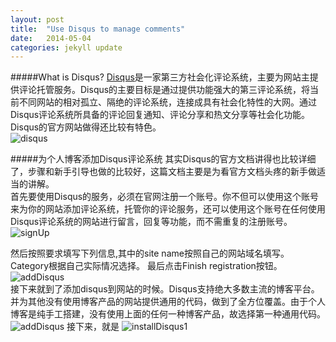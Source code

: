 ```yaml
---
layout: post
title:  "Use Disqus to manage comments"
date:   2014-05-04
categories: jekyll update
---
```

#####What is Disqus?
[Disqus](http://disqus.com/)是一家第三方社会化评论系统，主要为网站主提供评论托管服务。Disqus的主要目标是通过提供功能强大的第三评论系统，将当前不同网站的相对孤立、隔绝的评论系统，连接成具有社会化特性的大网。通过Disqus评论系统所具备的评论回复通知、评论分享和热文分享等社会化功能。   
Disqus的官方网站做得还比较有特色。    
![disqus](http://geekbing.com/img/disqus.png)

#####为个人博客添加Disqus评论系统
其实Disqus的官方文档讲得也比较详细了，步骤和新手引导也做的比较好，这篇文档主要是为看官方文档头疼的新手做适当的讲解。   
首先要使用Disqus的服务，必须在官网注册一个账号。你不但可以使用这个账号来为你的网站添加评论系统，托管你的评论服务，还可以使用这个账号在任何使用Disqus评论系统的网站进行留言，回复等功能，而不需重复的注册账号。
![signUp](http://geekbing.com/img/disqussignup.png)

然后按照要求填写下列信息,其中的site name按照自己的网站域名填写。Category根据自己实际情况选择。 最后点击Finish registration按钮。  
![addDisqus](http://geekbing.com/img/addDisqus.png)    
接下来就到了添加disqus到网站的时候。Disqus支持绝大多数主流的博客平台。并为其他没有使用博客产品的网站提供通用的代码，做到了全方位覆盖。由于个人博客是纯手工搭建，没有使用上面的任何一种博客产品，故选择第一种通用代码。
![addDisqus](http://geekbing.com/img/platform.png)
接下来，就是
![installDisqus1](http://geekbing.com/img/install1.png)

